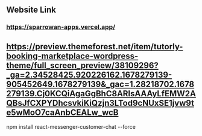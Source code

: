 ## Website Link 
### https://sparrowan-apps.vercel.app/

## https://preview.themeforest.net/item/tutorly-booking-marketplace-wordpress-theme/full_screen_preview/38109296?_ga=2.34528425.920226162.1678279139-905452649.1678279139&_gac=1.28218702.1678279139.Cj0KCQiAgaGgBhC8ARIsAAAyLfEMW2AQBsJfCXPYDhcsvkiKiQzjn3LTod9cNUxSE1jvw9te5wMoO7caAnbCEALw_wcB


npm install react-messenger-customer-chat --force

